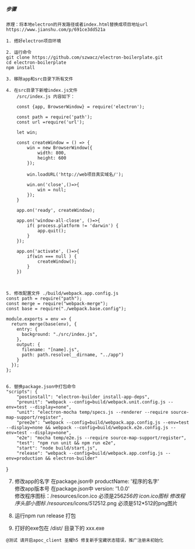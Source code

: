 ##### 步骤
    原理：将本地electron的开发路径或者index.html替换成项目地址url
    https://www.jianshu.com/p/691ce3dd521a
    
    1. 搭好electron项目环境
    
    2. 运行命令 
    git clone https://github.com/szwacz/electron-boilerplate.git
    cd electron-boilerplate
    npm install
    
    3. 移除app和src目录下所有文件
    
    4. 在src目录下新增index.js文件
        /src/index.js 内容如下：
        
        const {app, BrowserWindow} = require('electron');

        const path = require('path');
        const url =require('url');
        
        let win;
        
        const createWindow = () => {
            win = new BrowserWindow({
                width: 800,
                height: 600
            });
        
            win.loadURL('http://web项目真实域名/');
        
            win.on('close',()=>{
                win = null;
            });
        }
        
        app.on('ready', createWindow);
        
        app.on('window-all-close', ()=>{
            if( process.platform != 'darwin') {
                app.quit();
            }
        });
        
        app.on('activate', ()=>{
            if(win === null ) {
                createWindow();
            }
        })
        
        
    
    5. 修改配置文件 ./build/webpack.app.config.js
    const path = require("path");
    const merge = require("webpack-merge");
    const base = require("./webpack.base.config");
    
    module.exports = env => {
      return merge(base(env), {
        entry: {
          background: "./src/index.js",
        },
        output: {
          filename: "[name].js",
          path: path.resolve(__dirname, "../app")
        }
      });
    };
    
    
    6. 替换package.json中打包命令
    "scripts": {
        "postinstall": "electron-builder install-app-deps",
        "preunit": "webpack --config=build/webpack.unit.config.js --env=test --display=none",
        "unit": "electron-mocha temp/specs.js --renderer --require source-map-support/register",
        "pree2e": "webpack --config=build/webpack.app.config.js --env=test --display=none && webpack --config=build/webpack.e2e.config.js --env=test --display=none",
        "e2e": "mocha temp/e2e.js --require source-map-support/register",
        "test": "npm run unit && npm run e2e",
        "start": "node build/start.js",
        "release": "webpack --config=build/webpack.app.config.js --env=production && electron-builder"
   }
   
   7.   修改app的名字 在package.json中 productName: '程序的名字' <br>
        修改app版本号 在package.json中 version: '1.0.0' <br>
        修改程序图标：/resources/icon.ico   必须是256*256的 icon.ico图标
        修改程序头部小图标  /resources/icons/512*512.png  必须是512*512的png图片
   
   7. 运行npm run release 打包
   
   8. 打好的exe包在 /dist/ 目录下的 xxx.exe 
   

    
    
    
    
    
    @测试 请开启apoc_client 圣耀h5 修复新手宝藏状态错误，推广注册未初始化
    
    
    
    
    
    
    
     